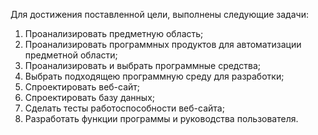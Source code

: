 Для достижения поставленной цели, выполнены следующие задачи:
1. Проанализировать предметную область;
2. Проанализировать программных продуктов для автоматизации 
предметной области;
3. Проанализировать и выбрать программные средства;
4. Выбрать подходящею программную среду для разработки;
5. Спроектировать веб-сайт;
6. Спроектировать базу данных;
7. Сделать тесты работоспособности веб-сайта;
8. Разработать функции программы и руководства пользователя.

